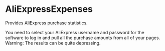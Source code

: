 # AliExpressExpenses
Provides AliExpress purchase statistics.

You need to select your AliExpress username and password for the software to log in and pull all the purchase amounts from all of your pages.
Warning: The results can be quite depressing.
